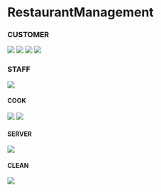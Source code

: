 # RestaurantManagement

### CUSTOMER
<img src="./asset/cust_table.png" /> <img src="./asset/cust_menus.png" /> <img src="./asset/cust_bill.png"/> <img src="./asset/cust_review.png" />

### STAFF
<img src="./asset/staff_login.png" />

#### COOK
<img src="./asset/cook_table.png" /> <img src="./asset/cook_table_menus.png" />

#### SERVER
<img src="./asset/server.png" />

#### CLEAN
<img src="./asset/cleaner.png" />
